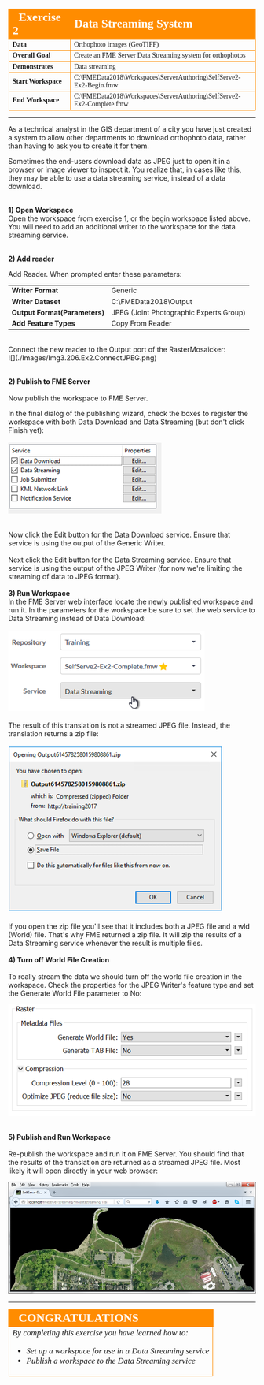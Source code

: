 <!--Instructor Notes-->

<!--Exercise Section-->


<table style="border-spacing: 0px;border-collapse: collapse;font-family:serif">
<tr>
<td width=25% style="vertical-align:middle;background-color:darkorange;border: 2px solid darkorange">
<i class="fa fa-cogs fa-lg fa-pull-left fa-fw" style="color:white;padding-right: 12px;vertical-align:text-top"></i>
<span style="color:white;font-size:x-large;font-weight: bold">Exercise 2</span>
</td>
<td style="border: 2px solid darkorange;background-color:darkorange;color:white">
<span style="color:white;font-size:x-large;font-weight: bold">Data Streaming System</span>
</td>
</tr>

<tr>
<td style="border: 1px solid darkorange; font-weight: bold">Data</td>
<td style="border: 1px solid darkorange">Orthophoto images (GeoTIFF)</td>
</tr>

<tr>
<td style="border: 1px solid darkorange; font-weight: bold">Overall Goal</td>
<td style="border: 1px solid darkorange">Create an FME Server Data Streaming system for orthophotos</td>
</tr>

<tr>
<td style="border: 1px solid darkorange; font-weight: bold">Demonstrates</td>
<td style="border: 1px solid darkorange">Data streaming</td>
</tr>

<tr>
<td style="border: 1px solid darkorange; font-weight: bold">Start Workspace</td>
<td style="border: 1px solid darkorange">C:\FMEData2018\Workspaces\ServerAuthoring\SelfServe2-Ex2-Begin.fmw</td>
</tr>

<tr>
<td style="border: 1px solid darkorange; font-weight: bold">End Workspace</td>
<td style="border: 1px solid darkorange">C:\FMEData2018\Workspaces\ServerAuthoring\SelfServe2-Ex2-Complete.fmw</td>
</tr>

</table>

---

As a technical analyst in the GIS department of a city you have just created a system to allow other departments to download orthophoto data, rather than having to ask you to create it for them.

Sometimes the end-users download data as JPEG just to open it in a browser or image viewer to inspect it. You realize that, in cases like this, they may be able to use a data streaming service, instead of a data download.


<br>**1) Open Workspace**
<br>Open the workspace from exercise 1, or the begin workspace listed above. You will need to add an additional writer to the workspace for the data streaming service.

<br>**2) Add reader**

Add Reader. When prompted enter these parameters:


<table style="border: 0px">

<tr>
<td style="font-weight: bold">Writer Format</td>
<td style="">Generic</td>
</tr>

<tr>
<td style="font-weight: bold">Writer Dataset</td>
<td style="">C:\FMEData2018\Output</td>
</tr>

<tr>
<td style="font-weight: bold">Output Format(Parameters)</td>
<td style="">JPEG (Joint Photographic Experts Group)</td>
</tr>

<tr>
<td style="font-weight: bold">Add Feature Types</td>
<td style="">Copy From Reader</td>
</tr>

</table>
<br>Connect the new reader to the Output port of the RasterMosaicker:  
<br>
![](./Images/Img3.206.Ex2.ConnectJPEG.png)  


<br>**2) Publish to FME Server**  
<br>Now publish the workspace to FME Server.

In the final dialog of the publishing wizard, check the boxes to register the workspace with both Data Download and Data Streaming (but don't click Finish yet):  
<br>
![](./Images/Img3.207.Ex2.PublishToStreamService.png)  
<br>

Now click the Edit button for the Data Download service. Ensure that service is using the output of the Generic Writer.  
<br>
Next click the Edit button for the Data Streaming service. Ensure that service is using the output of the JPEG Writer (for now we're limiting the streaming of data to JPEG format).  
<br>**3) Run Workspace**
<br>In the FME Server web interface locate the newly published workspace and run it. In the parameters for the workspace be sure to set the web service to Data Streaming instead of Data Download:
<br>
<br>![](./Images/Img3.208.Ex2.SelectStreamingService.png)  
<br>
The result of this translation is not a streamed JPEG file. Instead, the translation returns a zip file:  
<br>
![](./Images/Img3.209.Ex2.StreamedZipFile.png)  
<br>
If you open the zip file you'll see that it includes both a JPEG file and a wld (World) file. That's why FME returned a zip file. It will zip the results of a Data Streaming service whenever the result is multiple files.  
<br>**4) Turn off World File Creation**  
<br>To really stream the data we should turn off the world file creation in the workspace. Check the properties for the JPEG Writer's feature type and set the Generate World File parameter to No:  

![](./Images/Img3.210.Ex2.TurnOffWorldFile.png)  


<br>**5) Publish and Run Workspace**  
<br>Re-publish the workspace and run it on FME Server. You should find that the results of the translation are returned as a streamed JPEG file. Most likely it will open directly in your web browser:

![](./Images/Img3.211.Ex2.JPEGOpenedInBrowser.png)

---

<!--Exercise Congratulations Section-->

<table style="border-spacing: 0px">
<tr>
<td style="vertical-align:middle;background-color:darkorange;border: 2px solid darkorange">
<i class="fa fa-thumbs-o-up fa-lg fa-pull-left fa-fw" style="color:white;padding-right: 12px;vertical-align:text-top"></i>
<span style="color:white;font-size:x-large;font-weight: bold;font-family:serif">CONGRATULATIONS</span>
</td>
</tr>

<tr>
<td style="border: 1px solid darkorange">
<span style="font-family:serif; font-style:italic; font-size:larger">
By completing this exercise you have learned how to:
<br>
<ul><li>Set up a workspace for use in a Data Streaming service</li>
<li>Publish a workspace to the Data Streaming service</li></ul>
</span>
</td>
</tr>
</table>   

